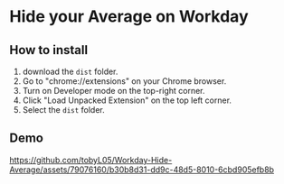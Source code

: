 # Hide your Average on Workday

## How to install
1. download the ```dist``` folder.
2. Go to "chrome://extensions" on your Chrome browser.
3. Turn on Developer mode on the top-right corner.
4. Click "Load Unpacked Extension" on the top left corner.
5. Select the ```dist``` folder.

## Demo
https://github.com/tobyL05/Workday-Hide-Average/assets/79076160/b30b8d31-dd9c-48d5-8010-6cbd905efb8b


